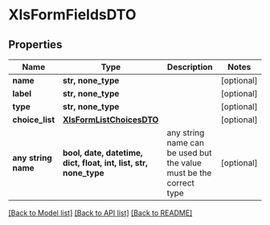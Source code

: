 # XlsFormFieldsDTO


## Properties
Name | Type | Description | Notes
------------ | ------------- | ------------- | -------------
**name** | **str, none_type** |  | [optional] 
**label** | **str, none_type** |  | [optional] 
**type** | **str, none_type** |  | [optional] 
**choice_list** | [**XlsFormListChoicesDTO**](XlsFormListChoicesDTO.md) |  | [optional] 
**any string name** | **bool, date, datetime, dict, float, int, list, str, none_type** | any string name can be used but the value must be the correct type | [optional]

[[Back to Model list]](../README.md#documentation-for-models) [[Back to API list]](../README.md#documentation-for-api-endpoints) [[Back to README]](../README.md)


